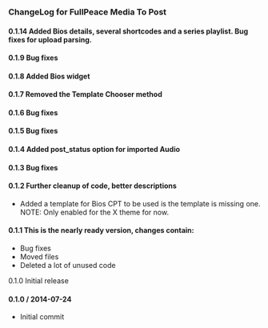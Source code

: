 ### ChangeLog for FullPeace Media To Post

#### 0.1.14 Added Bios details, several shortcodes and a series playlist. Bug fixes for upload parsing.

#### 0.1.9 Bug fixes

#### 0.1.8 Added Bios widget

#### 0.1.7 Removed the Template Chooser method

#### 0.1.6 Bug fixes

#### 0.1.5 Bug fixes

#### 0.1.4 Added post_status option for imported Audio

#### 0.1.3 Bug fixes

#### 0.1.2 Further cleanup of code, better descriptions
* Added a template for Bios CPT to be used is the template is missing one. NOTE: Only enabled for the X theme for now.

#### 0.1.1 This is the nearly ready version, changes contain:
* Bug fixes
* Moved files
* Deleted a lot of unused code

0.1.0 Initial release

#### 0.1.0 / 2014-07-24

* Initial commit
